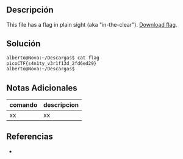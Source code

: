 ## Descripción

This file has a flag in plain sight (aka "in-the-clear"). [Download flag](https://mercury.picoctf.net/static/0e428b2db9788d31189329bed089ce98/flag).

## Solución

```bash
alberto@Nova:~/Descargas$ cat flag 
picoCTF{s4n1ty_v3r1f13d_2fd6ed29}
alberto@Nova:~/Descargas$ 
```

## Notas Adicionales
|comando|descripcion|
|---|---|
|xx|xx|

## Referencias
- []()
